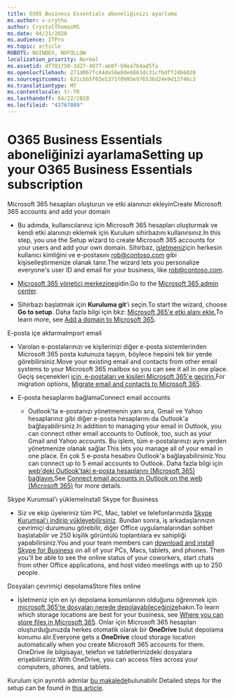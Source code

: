 ```yaml
---
title: O365 Business Essentials aboneliğinizi ayarlama
ms.author: v-crytho
author: CrystalThomasMS
ms.date: 04/21/2020
ms.audience: ITPro
ms.topic: article
ROBOTS: NOINDEX, NOFOLLOW
localization_priority: Normal
ms.assetid: df781750-3d27-4077-ab0f-b9ea764ad5fa
ms.openlocfilehash: 271d067fc44da56e0de60634c31cfbdff24b6020
ms.sourcegitcommit: 631cbb5f03e5371f0995e976536d24e9d13746c3
ms.translationtype: MT
ms.contentlocale: tr-TR
ms.lasthandoff: 04/22/2020
ms.locfileid: "43767809"
---
```

# <a name="setting-up-your-o365-business-essentials-subscription"></a><span data-ttu-id="f61ab-102">O365 Business Essentials aboneliğinizi ayarlama</span><span class="sxs-lookup"><span data-stu-id="f61ab-102">Setting up your O365 Business Essentials subscription</span></span>

<span data-ttu-id="f61ab-103">Microsoft 365 hesapları oluşturun ve etki alanınızı ekleyin</span><span class="sxs-lookup"><span data-stu-id="f61ab-103">Create Microsoft 365 accounts and add your domain</span></span>
  
- <span data-ttu-id="f61ab-104">Bu adımda, kullanıcılarınız için Microsoft 365 hesapları oluşturmak ve kendi etki alanınızı eklemek için Kurulum sihirbazını kullanırsınız.</span><span class="sxs-lookup"><span data-stu-id="f61ab-104">In this step, you use the Setup wizard to create Microsoft 365 accounts for your users and add your own domain.</span></span> <span data-ttu-id="f61ab-105">Sihirbaz, [işletmeniz](mailto:rob@contoso.com)için herkesin kullanıcı kimliğini ve e-postasını rob@contoso.com gibi kişiselleştirmenize olanak tanır.</span><span class="sxs-lookup"><span data-stu-id="f61ab-105">The wizard lets you personalize everyone's user ID and email for your business, like [rob@contoso.com](mailto:rob@contoso.com).</span></span>
    
- <span data-ttu-id="f61ab-106">[Microsoft 365 yönetici merkezine](https://login.partner.microsoftonline.cn/)gidin.</span><span class="sxs-lookup"><span data-stu-id="f61ab-106">Go to the [Microsoft 365 admin center](https://login.partner.microsoftonline.cn/).</span></span>
    
- <span data-ttu-id="f61ab-107">Sihirbazı başlatmak için **Kuruluma git**'i seçin.</span><span class="sxs-lookup"><span data-stu-id="f61ab-107">To start the wizard, choose **Go to setup**.</span></span> <span data-ttu-id="f61ab-108">Daha fazla bilgi için bkz: [Microsoft 365'e etki alanı ekle.](https://docs.microsoft.com/office365/admin/setup/add-domain)</span><span class="sxs-lookup"><span data-stu-id="f61ab-108">To learn more, see [Add a domain to Microsoft 365](https://docs.microsoft.com/office365/admin/setup/add-domain).</span></span>
    
<span data-ttu-id="f61ab-109">E-posta içe aktarma</span><span class="sxs-lookup"><span data-stu-id="f61ab-109">Import email</span></span>
  
- <span data-ttu-id="f61ab-110">Varolan e-postalarınızı ve kişilerinizi diğer e-posta sistemlerinden Microsoft 365 posta kutunuza taşıyın, böylece hepsini tek bir yerde görebilirsiniz.</span><span class="sxs-lookup"><span data-stu-id="f61ab-110">Move your existing email and contacts from other email systems to your Microsoft 365 mailbox so you can see it all in one place.</span></span> <span data-ttu-id="f61ab-111">Geçiş seçenekleri [için, e-postaları ve kişileri Microsoft 365'e geçirin.](https://docs.microsoft.com/office365/admin/setup/migrate-email-and-contacts-admin)</span><span class="sxs-lookup"><span data-stu-id="f61ab-111">For migration options, [Migrate email and contacts to Microsoft 365](https://docs.microsoft.com/office365/admin/setup/migrate-email-and-contacts-admin).</span></span>
    
- <span data-ttu-id="f61ab-112">E-posta hesaplarını bağlama</span><span class="sxs-lookup"><span data-stu-id="f61ab-112">Connect email accounts</span></span>
    
  - <span data-ttu-id="f61ab-113">Outlook'ta e-postanızı yönetmenin yanı sıra, Gmail ve Yahoo hesaplarınız gibi diğer e-posta hesaplarını da Outlook'a bağlayabilirsiniz.</span><span class="sxs-lookup"><span data-stu-id="f61ab-113">In addition to managing your email in Outlook, you can connect other email accounts to Outlook, too, such as your Gmail and Yahoo accounts.</span></span> <span data-ttu-id="f61ab-114">Bu işlem, tüm e-postalarınızı aynı yerden yönetmenize olanak sağlar.</span><span class="sxs-lookup"><span data-stu-id="f61ab-114">This lets you manage all of your email in one place.</span></span> <span data-ttu-id="f61ab-115">En çok 5 e-posta hesabını Outlook'a bağlayabilirsiniz.</span><span class="sxs-lookup"><span data-stu-id="f61ab-115">You can connect up to 5 email accounts to Outlook.</span></span> <span data-ttu-id="f61ab-116">Daha fazla bilgi için [web'deki Outlook'taki e-posta hesaplarını (Microsoft 365) bağlayın.](https://support.office.com/Article/Connect-email-accounts-in-Outlook-on-the-web-Office-365-d7012ff0-924f-4f78-8aca-c3912d886c4d)</span><span class="sxs-lookup"><span data-stu-id="f61ab-116">See [Connect email accounts in Outlook on the web (Microsoft 365)](https://support.office.com/Article/Connect-email-accounts-in-Outlook-on-the-web-Office-365-d7012ff0-924f-4f78-8aca-c3912d886c4d) for more details.</span></span> 
    
<span data-ttu-id="f61ab-117">Skype Kurumsal'ı yükleme</span><span class="sxs-lookup"><span data-stu-id="f61ab-117">Install Skype for Business</span></span>
  
- <span data-ttu-id="f61ab-p105">Siz ve ekip üyeleriniz tüm PC, Mac, tablet ve telefonlarınızda [Skype Kurumsal'ı indirip yükleyebilirsiniz](https://support.office.com/Article/download-and-install-Skype-for-Business-8a0d4da8-9d58-44f9-9759-5c8f340cb3fb). Bundan sonra, iş arkadaşlarınızın çevrimiçi durumunu görebilir, diğer Office uygulamalarından sohbet başlatabilir ve 250 kişilik görüntülü toplantılara ev sahipliği yapabilirsiniz.</span><span class="sxs-lookup"><span data-stu-id="f61ab-p105">You and your team members can [download and install Skype for Business](https://support.office.com/Article/download-and-install-Skype-for-Business-8a0d4da8-9d58-44f9-9759-5c8f340cb3fb) on all of your PCs, Macs, tablets, and phones. Then you'll be able to see the online status of your coworkers, start chats from other Office applications, and host video meetings with up to 250 people.</span></span> 
    
<span data-ttu-id="f61ab-120">Dosyaları çevrimiçi depolama</span><span class="sxs-lookup"><span data-stu-id="f61ab-120">Store files online</span></span>
  
- <span data-ttu-id="f61ab-121">İşletmeniz için en iyi depolama konumlarının olduğunu öğrenmek için [microsoft 365'te dosyaları nerede depolayabileceğinize](https://support.office.com/article/c7c20284-bc94-47f4-9728-d28e9daf0790.aspx)bakın.</span><span class="sxs-lookup"><span data-stu-id="f61ab-121">To learn which storage locations are best for your business, see [Where you can store files in Microsoft 365](https://support.office.com/article/c7c20284-bc94-47f4-9728-d28e9daf0790.aspx).</span></span> <span data-ttu-id="f61ab-122">Onlar için Microsoft 365 hesapları oluşturduğunuzda herkes otomatik olarak bir **OneDrive** bulut depolama konumu alır.</span><span class="sxs-lookup"><span data-stu-id="f61ab-122">Everyone gets a **OneDrive** cloud storage location automatically when you create Microsoft 365 accounts for them.</span></span> <span data-ttu-id="f61ab-123">OneDrive ile bilgisayar, telefon ve tabletlerinizdeki dosyalara erişebilirsiniz.</span><span class="sxs-lookup"><span data-stu-id="f61ab-123">With OneDrive, you can access files across your computers, phones, and tablets.</span></span> 
    
<span data-ttu-id="f61ab-124">Kurulum için ayrıntılı adımlar [bu makalede](https://docs.microsoft.com/office365/admin/setup/setup)bulunabilir.</span><span class="sxs-lookup"><span data-stu-id="f61ab-124">Detailed steps for the setup can be found in [this article](https://docs.microsoft.com/office365/admin/setup/setup).</span></span>
  

